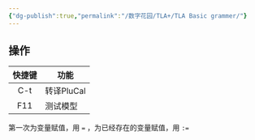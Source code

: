 ```yaml
---
{"dg-publish":true,"permalink":"/数字花园/TLA+/TLA Basic grammer/"}
---
```



## 操作

| 快捷键 | 功能       |
| :-: | -------- |
| C-t | 转译PluCal |
| F11 | 测试模型     |

第一次为变量赋值，用 `=` ，为已经存在的变量赋值，用 `:=`